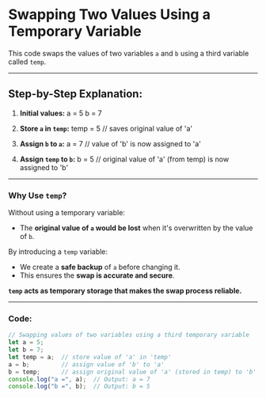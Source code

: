 # Swapping Two Values Using a Temporary Variable

This code swaps the values of two variables `a` and `b` using a third variable called `temp`.

---
## Step-by-Step Explanation:

1. **Initial values:**
    a = 5
    b = 7

2. **Store `a` in `temp`:**
temp = 5 // saves original value of 'a'

3. **Assign `b` to `a`:**
a = 7 // value of 'b' is now assigned to 'a'

4. **Assign `temp` to `b`:**
b = 5 // original value of 'a' (from temp) is now assigned to 'b'

---

### Why Use `temp`?
Without using a temporary variable:
- The **original value of `a` would be lost** when it's overwritten by the value of `b`.

By introducing a `temp` variable:
- We create a **safe backup** of `a` before changing it.
- This ensures the **swap is accurate and secure**.

**`temp` acts as **temporary storage** that makes the swap process reliable.**

---

### Code:

```js
// Swapping values of two variables using a third temporary variable
let a = 5;
let b = 7;
let temp = a;  // store value of 'a' in 'temp'
a = b;         // assign value of 'b' to 'a'
b = temp;      // assign original value of 'a' (stored in temp) to 'b'
console.log("a =", a);  // Output: a = 7
console.log("b =", b);  // Output: b = 5
